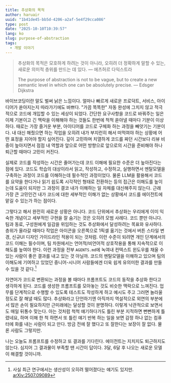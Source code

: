 ```yaml
---
title: 추상화의 목적
author: haruair
uuid: "1b41de45-bb5d-4206-a2af-5e4f29cca086"
type: post
date: "2025-10-10T10:39:57"
lang: ko
slug: purpose-of-abstraction
tags:
  - 개발 이야기
---
```


> 추상화의 목적은 모호하게 하려는 것이 아니라, 오히려 더 정확하게 말할 수 있는,
> 새로운 의미적 층위를 만드는 데 있다. — 에츠허르 다익스트라
>
> The purpose of abstraction is not to be vague, but to create a new semantic
> level in which one can be absolutely precise. — Edsger Dijkstra

바이브코딩이란 말도 벌써 낡은 느낌이다. 얼마나 빠르게 새로운 프로덕트, 서비스,
아이디어가 쏟아지는지 따라가기에도 바쁘다. "가끔 똑똑한" 자동 완성에 그치지 않고
적극적으로 코드에 개입할 수 있는 세상이 되었다. 간단한 요구사항을 코드로
바꿔주는 일은 이제 기본이고 긴 맥락을 이해해야 하는 것들도 한번에 척척 쏟아낼
때마다 기분이 이상하다. 때로는 가장 즐거운 부분, 아이디어를 코드로 구체화 하는
과정을 빼앗기는 기분이다. 내 대신 해줬으면 하는 작업을 오히려 내가 부지런히 해서
떠먹여야 하는 상황에 어떤 표정을 지어야 할지 싶어진다. 깊이 고민하며 치열하게
코드를 짜던 시간보다 리뷰 비중이 높아지면서 점점 내 역할과 앞으로 어떤 방향으로
앞으로의 시간을 준비해야 하나 퇴근할 때마다 고민이 커진다.

실제로 코드를 작성하는 시간은 줄어가는데 코드 이해에 필요한 수준은 더 높아진다는
점에 있다. 코드도 학습의 대상이라서 읽고, 작성하고, 수정하고, 실행하면서
멘탈모델을 구축하는 과정이 코드를 이해하는데 필수적인 과정이었다. 물론 LLM을
활용해서 코드를 요약을 한다거나 읽기 쉽도록 시각적인 형태로 전환하는 등의 접근은
이해도를 높이는데 도움이 되지만 그 과정이 결코 내가 이해하는 일 자체를
대신해주지 않는다. 근래 가장 큰 고민인건 내가 코드에 대한 세부적인 이해가 없는
상황에서 코드를 에이전트에 맡길 수 있는가 하는 점이다. 

그렇다고 해서 완전히 새로운 상황은 아니다. 코드 단위에서 추상화는 우리에게 이미
익숙한 개념이고 세부적인 구현을 잘 숨기는 것은 오히려 모범 사례다. 코드 뿐만
아니다. 팀과 동료, 구성원에게 일감을 위임하는 것도 추상화에서 달성하려는 목표와
유사하다. 층위가 올라갈 때마다 작업은 아이콘을 오른쪽으로 1픽셀 옮기는 것에서
버튼 스타일 변경, 신규UI 디자인 가이드라인 적용이 되는 것처럼. 이런 수준이
되려면 개인 단계에서의 코드 이해는 필수이며, 팀 차원에서는 언어적/비언어적
상호작용을 통해 지속적으로 이해도를 높여야 한다. 이런 과정을 전부 `AGENTS.md`에
녹여내 컨텍스트 윈도우를 채울 수 있는 사람이 좋은 결과를 내고 있는 것 아닐까.
코드의 멘탈모델을 이해하고 있으며 팀의 이해도에 기여하고 있었던 중니어-시니어
사람들에겐 더욱 쉽게 유의미한 결과를 만들 수 있을 것 같다.[^1]

자연어가 코드로 변환되는 과정을 볼 때마다 프롬프트도 코드의 동작을 추상화 한다고
생각하게 된다. 코드를 생성한 프롬프트를 모아놓는 것도 비슷한 맥락으로 느껴진다.
업무를 단계적으로 수행할 수 있도록 테스트도 작성하게 하고 예시도 주고 그러면
놀라울 정도로 잘 해낼 때도 많다. 추상화라고 단언하기엔 아직까지 역설적으로
외연의 부분에서 많은 손이 필요하지만 근미래에는 달성할 것이 분명하다. 이렇게
낙관적으로 보면서도 매일 뒤통수 맞는다. 아는 것처럼 척척 얘기하다가도 틀린 부분
지적하면 뻔뻔하게 틀렸네요, 하며 이해 한 척 하면서 또 틀린 얘기 반복 하는 일을
보면 감정 하나 없는 컴퓨터에 화를 내는 사람이 되고 만다. 방금 전에 잘 했다고 또
잘한다는 보장이 잘 없다. 물론 사람도 그렇지만.

나는 오늘도 프롬프트를 수정하고 또 결과를 기다린다. 에이전트는 지치지도
퇴근하지도 않는다. 심지어 그 결과물이 부족할 땐 시간이 답이다. 3달, 6달 후
나오는 새로운 모델이 해결할 것이니까.

[^1]: 사실 최근 연구에서는 생산성이 오히려 떨어졌다는 얘기도 있지만.
    [arXiv:2507.09089](https://arxiv.org/abs/2507.09089)

